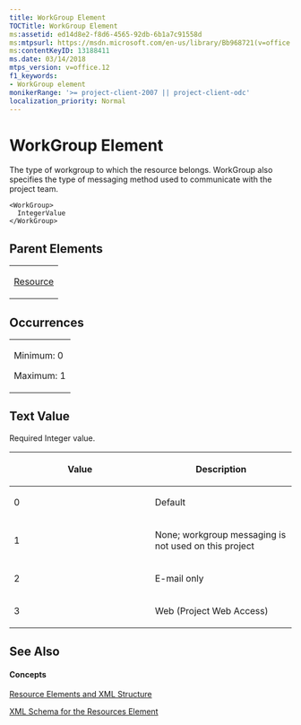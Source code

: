```yaml
---
title: WorkGroup Element
TOCTitle: WorkGroup Element
ms:assetid: ed14d8e2-f8d6-4565-92db-6b1a7c91558d
ms:mtpsurl: https://msdn.microsoft.com/en-us/library/Bb968721(v=office.12)
ms:contentKeyID: 13188411
ms.date: 03/14/2018
mtps_version: v=office.12
f1_keywords:
- WorkGroup element
monikerRange: '>= project-client-2007 || project-client-odc'
localization_priority: Normal
---
```


# WorkGroup Element




The type of workgroup to which the resource belongs. WorkGroup also specifies the type of messaging method used to communicate with the project team.

    <WorkGroup>
      IntegerValue
    </WorkGroup>

## Parent Elements

<table>
<colgroup>
<col style="width: 100%" />
</colgroup>
<tbody>
<tr class="odd">
<td><p><a href="resource-element.md">Resource</a></p></td>
</tr>
</tbody>
</table>

## Occurrences

<table>
<colgroup>
<col style="width: 100%" />
</colgroup>
<tbody>
<tr class="odd">
<td><p>Minimum: 0</p>
<p>Maximum: 1</p></td>
</tr>
</tbody>
</table>

## Text Value

Required Integer value.

<table>
<colgroup>
<col style="width: 50%" />
<col style="width: 50%" />
</colgroup>
<thead>
<tr class="header">
<th><p>Value</p></th>
<th><p>Description</p></th>
</tr>
</thead>
<tbody>
<tr class="odd">
<td><p>0</p></td>
<td><p>Default</p></td>
</tr>
<tr class="even">
<td><p>1</p></td>
<td><p>None; workgroup messaging is not used on this project</p></td>
</tr>
<tr class="odd">
<td><p>2</p></td>
<td><p>E-mail only</p></td>
</tr>
<tr class="even">
<td><p>3</p></td>
<td><p>Web (Project Web Access)</p></td>
</tr>
</tbody>
</table>

## See Also

#### Concepts

[Resource Elements and XML Structure](resource-elements-and-xml-structure.md)

[XML Schema for the Resources Element](xml-schema-for-the-resources-element.md)

